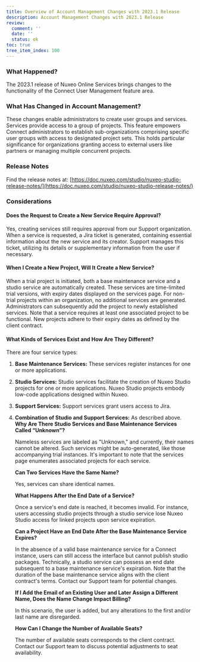 ```yaml
---
title: Overview of Account Management Changes with 2023.1 Release
description: Account Management Changes with 2023.1 Release
review:
  comment: ''
  date: ''
  status: ok
toc: true
tree_item_index: 100
---
```

### What Happened?

The 2023.1 release of Nuxeo Online Services brings changes to the functionality of the Connect User Management feature area.

### What Has Changed in Account Management?

These changes enable administrators to create user groups and services. Services provide access to a group of projects. This feature empowers Connect administrators to establish sub-organizations comprising specific user groups with access to designated project sets. This holds particular significance for organizations granting access to external users like partners or managing multiple concurrent projects.

### Release Notes

Find the release notes at: [https://doc.nuxeo.com/studio/nuxeo-studio-release-notes/](https://doc.nuxeo.com/studio/nuxeo-studio-release-notes/)

### Considerations

#### Does the Request to Create a New Service Require Approval?

Yes, creating services still requires approval from our Support organization. When a service is requested, a Jira ticket is generated, containing essential information about the new service and its creator. Support manages this ticket, utilizing its details or supplementary information from the user if necessary.

#### When I Create a New Project, Will It Create a New Service?

When a trial project is initiated, both a base maintenance service and a studio service are automatically created. These services are time-limited trial versions, with expiry dates displayed on the services page. For non-trial projects within an organization, no additional services are generated. Administrators can subsequently add the project to newly established services. Note that a service requires at least one associated project to be functional. New projects adhere to their expiry dates as defined by the client contract.

#### What Kinds of Services Exist and How Are They Different?

There are four service types:

1. **Base Maintenance Services:** These services register instances for one or more applications.
2. **Studio Services:** Studio services facilitate the creation of Nuxeo Studio projects for one or more applications. Nuxeo Studio projects embody low-code applications designed within Nuxeo.
3. **Support Services:** Support services grant users access to Jira.
4. **Combination of Studio and Support Services:** As described above.
   **Why Are There Studio Services and Base Maintenance Services Called “Unknown”?**

   Nameless services are labeled as "Unknown," and currently, their names cannot be altered. Such services might be auto-generated, like those accompanying trial instances. It's important to note that the services page enumerates associated projects for each service.

   **Can Two Services Have the Same Name?**

   Yes, services can share identical names.

   **What Happens After the End Date of a Service?**

   Once a service's end date is reached, it becomes invalid. For instance, users accessing studio projects through a studio service lose Nuxeo Studio access for linked projects upon service expiration.

   **Can a Project Have an End Date After the Base Maintenance Service Expires?**

   In the absence of a valid base maintenance service for a Connect instance, users can still access the interface but cannot publish studio packages. Technically, a studio service can possess an end date subsequent to a base maintenance service's expiration. Note that the duration of the base maintenance service aligns with the client contract's terms. Contact our Support team for potential changes.

   **If I Add the Email of an Existing User and Later Assign a Different Name, Does the Name Change Impact Billing?**

   In this scenario, the user is added, but any alterations to the first and/or last name are disregarded.

   **How Can I Change the Number of Available Seats?**

   The number of available seats corresponds to the client contract. Contact our Support team to discuss potential adjustments to seat availability.
